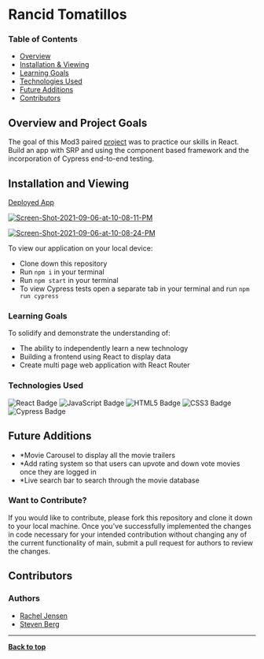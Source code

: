 
# Rancid Tomatillos

### Table of Contents
- [Overview](#overview-and-project-goals)
- [Installation & Viewing](#installation-and-viewing)
- [Learning Goals](#learning-goals)
- [Technologies Used](#technologies-used)
- [Future Additions](#future-additions)
- [Contributors](#contributors)

## Overview and Project Goals 

The goal of this Mod3 paired [project](https://frontend.turing.edu/projects/module-3/rancid-tomatillos-v3.html) was to practice our skills in React. Build an app with SRP and using the component based framework and the incorporation of Cypress end-to-end testing.

## Installation and Viewing 
[Deployed App](https://racheljensen.github.io/rancid-tomatillos/)

<a href="https://ibb.co/VDqNzsz"><img src="https://i.ibb.co/RPDSsqs/Screen-Shot-2021-09-06-at-10-08-11-PM.png" alt="Screen-Shot-2021-09-06-at-10-08-11-PM" border="0"></a>

<a href="https://ibb.co/R0jQnW3"><img src="https://i.ibb.co/QNDYBGP/Screen-Shot-2021-09-06-at-10-08-24-PM.png" alt="Screen-Shot-2021-09-06-at-10-08-24-PM" border="0"></a><br />

To view our application on your local device:

- Clone down this repository
- Run `npm i` in your terminal
- Run `npm start` in your terminal
- To view Cypress tests open a separate tab in your terminal and run `npm run cypress`

### Learning Goals

To solidify and demonstrate the understanding of:

- The ability to independently learn a new technology
- Building a frontend using React to display data
- Create multi page web application with React Router


### Technologies Used

<p text-align="center"> 
    <img alt="React Badge" src="https://img.shields.io/badge/React-61DAFB?logo=react&logoColor=000&style=flat-square)" />
    <img alt="JavaScript Badge" src="https://img.shields.io/badge/JavaScript-F7DF1E?logo=javascript&logoColor=000&style=flat-square" />
    <img alt="HTML5 Badge" src="https://img.shields.io/badge/HTML5-E34F26?logo=html5&logoColor=fff&style=flat-square" />
    <img alt="CSS3 Badge" src="https://img.shields.io/badge/CSS3-1572B6?logo=css3&logoColor=fff&style=flat-square" />
    <img alt="Cypress Badge" src="https://img.shields.io/badge/Cypress-17202C?logo=cypress&logoColor=fff&style=flat-square" />
</p>

## Future Additions

- *Movie Carousel to display all the movie trailers
- *Add rating system so that users can upvote and down vote movies once they are logged in 
- *Live search bar to search through the movie database

### Want to Contribute?
If you would like to contribute, please fork this repository and clone it down to your local machine. Once you've successfully implemented the changes in code necessary for your intended contribution without changing any of the current functionality of main, submit a pull request for authors to review the changes.


## Contributors
### Authors
- [Rachel Jensen](https://github.com/rachelJensen)
- [Steven Berg](https://github.com/saberg1)

**************************************************************************

**[Back to top](#table-of-contents)**
